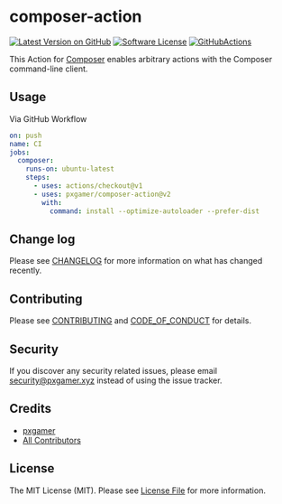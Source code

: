 # composer-action

[![Latest Version on GitHub][ico-version]][link-github]
[![Software License][ico-license]](LICENSE.md)
[![GitHubActions][ico-github-actions]][link-github-actions]

This Action for [Composer][link-composer] enables arbitrary actions with the Composer command-line client.

## Usage

Via GitHub Workflow

```yml
on: push
name: CI
jobs:
  composer:
    runs-on: ubuntu-latest
    steps:
      - uses: actions/checkout@v1
      - uses: pxgamer/composer-action@v2
        with:
          command: install --optimize-autoloader --prefer-dist
```

## Change log

Please see [CHANGELOG](CHANGELOG.md) for more information on what has changed recently.

## Contributing

Please see [CONTRIBUTING](.github/CONTRIBUTING.md) and [CODE_OF_CONDUCT](.github/CODE_OF_CONDUCT.md) for details.

## Security

If you discover any security related issues, please email security@pxgamer.xyz instead of using the issue tracker.

## Credits

- [pxgamer][link-author]
- [All Contributors][link-contributors]

## License

The MIT License (MIT). Please see [License File](LICENSE.md) for more information.

[ico-version]: https://img.shields.io/github/tag/pxgamer/composer-action.svg?style=flat-square
[ico-license]: https://img.shields.io/badge/license-MIT-brightgreen.svg?style=flat-square
[ico-github-actions]: https://img.shields.io/badge/listed%20on-GitHubActions-blue.svg?style=flat-square

[link-composer]: https://getcomposer.org
[link-github]: https://github.com/pxgamer/composer-action/releases
[link-github-actions]: https://github-actions.netlify.com/composer
[link-author]: https://github.com/pxgamer
[link-contributors]: ../../contributors
